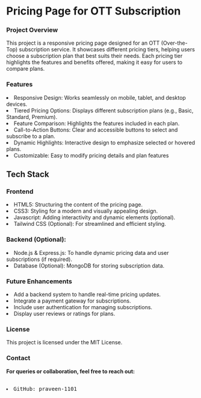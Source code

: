 
<h1>Pricing Page for OTT Subscription</h1>
<h3>Project Overview</h3>
This project is a responsive pricing page designed for an OTT (Over-the-Top) subscription service. It showcases different pricing tiers, helping users choose a subscription plan that best suits their needs. Each pricing tier highlights the features and benefits offered, making it easy for users to compare plans.
<br>
<h3>Features</h3>
<li>Responsive Design: Works seamlessly on mobile, tablet, and desktop devices.</li>
<li>Tiered Pricing Options: Displays different subscription plans (e.g., Basic, Standard, Premium).</li>
<li>Feature Comparison: Highlights the features included in each plan.</li>
<li>Call-to-Action Buttons: Clear and accessible buttons to select and subscribe to a plan.</li>
<li>Dynamic Highlights: Interactive design to emphasize selected or hovered plans.</li>
<li>Customizable: Easy to modify pricing details and plan features</li>
<h2>Tech Stack</h2>
<h3>Frontend</h3>
<li>HTML5: Structuring the content of the pricing page.</li>
<li>CSS3: Styling for a modern and visually appealing design.</li>
<li>Javascript: Adding interactivity and dynamic elements (optional).</li>
<li>Tailwind CSS (Optional): For streamlined and efficient styling.</li>
<h3>Backend (Optional):</h3>
<li>Node.js & Express.js: To handle dynamic pricing data and user subscriptions (if required).</li>
<li>Database (Optional): MongoDB for storing subscription data.
</li>
<h3>Future Enhancements</h3>
<li>Add a backend system to handle real-time pricing updates.</li>
<li>Integrate a payment gateway for subscriptions.</li>
<li>Include user authentication for managing subscriptions.</li>
<li>Display user reviews or ratings for plans.</li>
<h3>License</h3>
This project is licensed under the MIT License.
<h3>Contact</h3>
<strong>For queries or collaboration, feel free to reach out:</strong><pre>

<li>GitHub: praveen-1101 </li>
</pre>